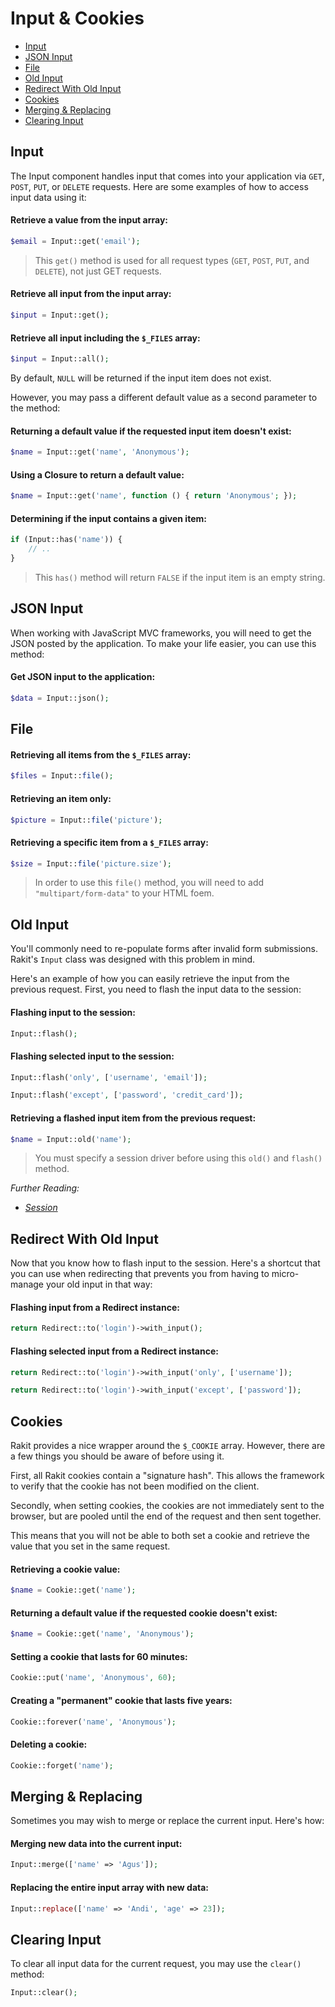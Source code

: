 # Input & Cookies

<!-- MarkdownTOC autolink="true" autoanchor="true" levels="2,3" bracket="round" lowercase="only_ascii" -->

- [Input](#input)
- [JSON Input](#json-input)
- [File](#file)
- [Old Input](#old-input)
- [Redirect With Old Input](#redirect-dengan-old-input)
- [Cookies](#cookies)
- [Merging & Replacing](#merge--replace)
- [Clearing Input](#menghapus-data-input)

<!-- /MarkdownTOC -->


<a id="input"></a>
## Input

The Input component handles input that comes into your application
via `GET`, `POST`, `PUT`, or `DELETE` requests.
Here are some examples of how to access input data using it:


#### Retrieve a value from the input array:

```php
$email = Input::get('email');
```

>  This `get()` method is used for all request types (`GET`, `POST`, `PUT`, and `DELETE`),
not just GET requests.


#### Retrieve all input from the input array:

```php
$input = Input::get();
```


#### Retrieve all input including the `$_FILES` array:

```php
$input = Input::all();
```

By default, `NULL` will be returned if the input item does not exist.


However, you may pass a different default value as a second parameter to the method:


#### Returning a default value if the requested input item doesn't exist:

```php
$name = Input::get('name', 'Anonymous');
```

#### Using a Closure to return a default value:

```php
$name = Input::get('name', function () { return 'Anonymous'; });
```

#### Determining if the input contains a given item:

```php
if (Input::has('name')) {
    // ..
}
```

>  This `has()` method will return `FALSE` if the input item is an empty string.


<a id="json-input"></a>
## JSON Input

When working with JavaScript MVC frameworks, you will need to get
the JSON posted by the application. To make your life easier, you can use this method:

#### Get JSON input to the application:

```php
$data = Input::json();
```


<a id="file"></a>
## File

#### Retrieving all items from the `$_FILES` array:

```php
$files = Input::file();
```

#### Retrieving an item only:

```php
$picture = Input::file('picture');
```

#### Retrieving a specific item from a `$_FILES` array:

```php
$size = Input::file('picture.size');
```

>  In order to use this `file()` method, you will need to add `"multipart/form-data"` to your HTML foem.


<a id="old-input"></a>
## Old Input

You'll commonly need to re-populate forms after invalid form submissions.
Rakit's `Input` class was designed with this problem in mind.

Here's an example of how you can easily retrieve the input from the previous request.
First, you need to flash the input data to the session:

#### Flashing input to the session:

```php
Input::flash();
```

#### Flashing selected input to the session:

```php
Input::flash('only', ['username', 'email']);

Input::flash('except', ['password', 'credit_card']);
```

#### Retrieving a flashed input item from the previous request:

```php
$name = Input::old('name');
```

>  You must specify a session driver before using this `old()` and `flash()` method.


_Further Reading:_

- _[Session](/docs/en/session/config)_


<a id="redirect-dengan-old-input"></a>
## Redirect With Old Input

Now that you know how to flash input to the session.
Here's a shortcut that you can use when redirecting that prevents you
from having to micro-manage your old input in that way:

#### Flashing input from a Redirect instance:

```php
return Redirect::to('login')->with_input();
```

#### Flashing selected input from a Redirect instance:

```php
return Redirect::to('login')->with_input('only', ['username']);

return Redirect::to('login')->with_input('except', ['password']);
```


<a id="cookies"></a>
## Cookies

Rakit provides a nice wrapper around the `$_COOKIE` array.
However, there are a few things you should be aware of before using it.

First, all Rakit cookies contain a "signature hash".
This allows the framework to verify that the cookie has not been modified on the client.

Secondly, when setting cookies, the cookies are not immediately sent to the browser,
but are pooled until the end of the request and then sent together.

This means that you will not be able to both set a cookie
and retrieve the value that you set in the same request.

#### Retrieving a cookie value:

```php
$name = Cookie::get('name');
```

#### Returning a default value if the requested cookie doesn't exist:

```php
$name = Cookie::get('name', 'Anonymous');
```

#### Setting a cookie that lasts for 60 minutes:

```php
Cookie::put('name', 'Anonymous', 60);
```

#### Creating a "permanent" cookie that lasts five years:

```php
Cookie::forever('name', 'Anonymous');
```

#### Deleting a cookie:

```php
Cookie::forget('name');
```


<a id="merge--replace"></a>
## Merging & Replacing

Sometimes you may wish to merge or replace the current input. Here's how:

#### Merging new data into the current input:

```php
Input::merge(['name' => 'Agus']);
```

#### Replacing the entire input array with new data:

```php
Input::replace(['name' => 'Andi', 'age' => 23]);
```


<a id="menghapus-data-input"></a>
## Clearing Input

To clear all input data for the current request, you may use the `clear()` method:

```php
Input::clear();
```
